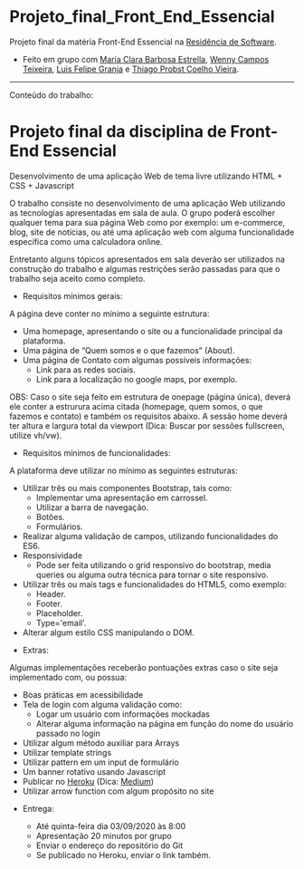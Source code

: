 # Projeto_final_Front_End_Essencial

Projeto final da matéria Front-End Essencial na [Residência de Software](http://serratec.org/residencia-de-software/).

- Feito em grupo com [Maria Clara Barbosa Estrella](https://github.com/mariaclarabarbosa), [Wenny Campos Teixeira](https://github.com/wennycampos), [Luis Felipe Granja](https://github.com/lfcgranja) e [Thiago Probst Coelho Vieira](https://github.com/ThiagoProbst).

---------------------------------------------------------------------------------------------------------------------------------------------
Conteúdo do trabalho:

# Projeto final da disciplina de Front-End Essencial

Desenvolvimento de uma aplicação Web de tema livre utilizando HTML + CSS + Javascript 

O trabalho consiste no desenvolvimento de uma aplicação Web utilizando as tecnologias apresentadas em sala de aula.
O grupo poderá escolher qualquer tema para sua página Web como por exemplo: um e-commerce, blog, site de notícias, ou até uma aplicação web com alguma funcionalidade específica como uma calculadora online.

Entretanto alguns tópicos apresentados em sala deverão ser utilizados na construção do trabalho e algumas restrições serão passadas para que o trabalho seja aceito como completo.

     

* Requisitos mínimos gerais:

A página deve conter no mínimo a seguinte estrutura:

-	Uma homepage, apresentando o site ou a funcionalidade principal da plataforma.
-	Uma página de “Quem somos e o que fazemos” (About).
-	Uma página de Contato com algumas possíveis informações:
    *	Link para as redes sociais.
    *	Link para a localização no google maps, por exemplo. 

OBS: Caso o site seja feito em estrutura de onepage (página única), deverá ele conter a estrurura acima citada (homepage, quem somos, o que fazemos e contato) e também os requisitos abaixo.  A sessão home deverá ter altura e largura total da viewport (Dica: Buscar por sessões fullscreen, utilize vh/vw).

     

* Requisitos mínimos de funcionalidades:

A plataforma deve utilizar no mínimo as seguintes estruturas:

-	Utilizar três ou mais componentes Bootstrap, tais como:
    *	Implementar uma apresentação em carrossel.
    *	Utilizar a barra de navegação.
    *	Botões.
    *	Formulários.
-	Realizar alguma validação de campos, utilizando funcionalidades do ES6.
-	Responsividade
    *	Pode ser feita utilizando o grid responsivo do bootstrap, media queries ou alguma outra técnica para tornar o site responsivo. 
-	Utilizar três ou mais tags e funcionalidades do HTML5, como exemplo:
    *	Header.
    *	Footer.
    *	Placeholder.
    *	Type='email'.
-	Alterar algum estilo CSS manipulando o DOM.

     

* Extras:

Algumas implementações receberão pontuações extras caso o site seja implementado com, ou possua:

-	Boas práticas em acessibilidade
-	Tela de login com alguma validação como:
    *	Logar um usuário com informações mockadas 
    *	Alterar alguma informação na página em função do nome do usuário passado no login
-	Utilizar algum método auxiliar para Arrays
-	Utilizar template strings
-	Utilizar pattern em um input de formulário
-	Um banner rotativo usando Javascript
-	Publicar no [Heroku](https://www.heroku.com/) (Dica: [Medium](https://medium.com/@agavitalis/how-to-deploy-a-simple-static-html-website-on-heroku-492697238e48))
-	Utilizar arrow function com algum propósito no site

     

* Entrega:

    -	Até quinta-feira dia 03/09/2020 às 8:00
    -	Apresentação 20 minutos por grupo
    -	Enviar o endereço do repositório do Git
    -	Se publicado no Heroku, enviar o link também.
